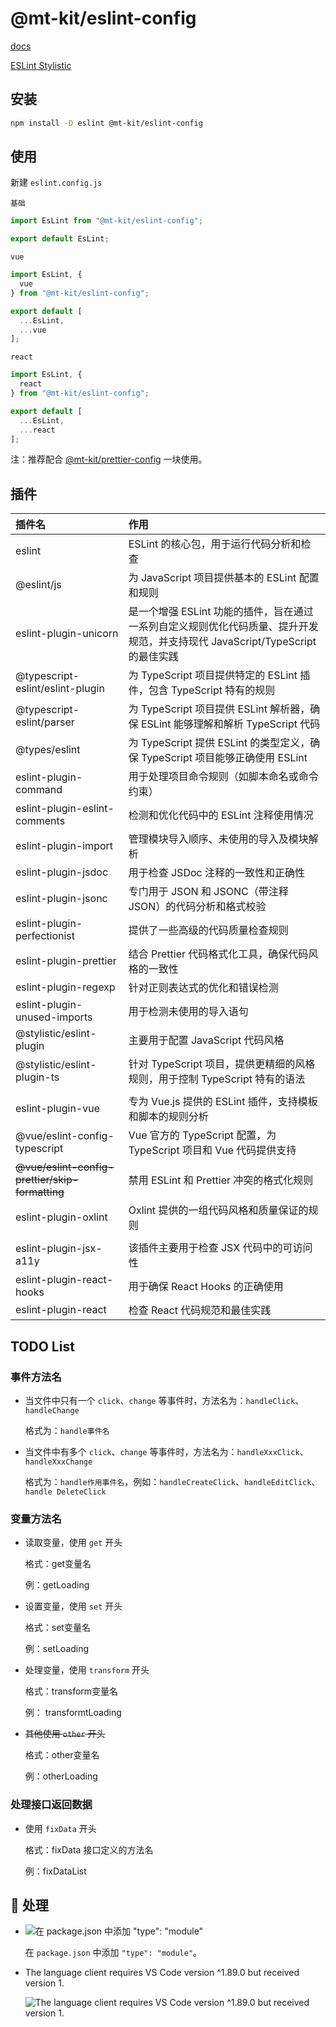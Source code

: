 # @mt-kit/eslint-config

[docs](https://eslint.nodejs.cn/)

[ESLint Stylistic](https://eslint.style/)

## 安装

```bash
npm install -D eslint @mt-kit/eslint-config
```

## 使用

新建 `eslint.config.js`

`基础`

```js
import EsLint from "@mt-kit/eslint-config";

export default EsLint;
```

`vue`

```js
import EsLint, {
  vue
} from "@mt-kit/eslint-config";

export default [
  ...EsLint,
  ...vue
];
```

`react`

```js
import EsLint, {
  react
} from "@mt-kit/eslint-config";

export default [
  ...EsLint,
  ...react
];
```

注：推荐配合 [@mt-kit/prettier-config](https://www.npmjs.com/package/@mt-kit/prettier-config) 一块使用。

## 插件

| 插件名 | 作用 |
| :--- | :--- |
| eslint | ESLint 的核心包，用于运行代码分析和检查 |
| @eslint/js | 为 JavaScript 项目提供基本的 ESLint 配置和规则 |
| eslint-plugin-unicorn | 是一个增强 ESLint 功能的插件，旨在通过一系列自定义规则优化代码质量、提升开发规范，并支持现代 JavaScript/TypeScript 的最佳实践 |
| @typescript-eslint/eslint-plugin | 为 TypeScript 项目提供特定的 ESLint 插件，包含 TypeScript 特有的规则 |
| @typescript-eslint/parser | 为 TypeScript 项目提供 ESLint 解析器，确保 ESLint 能够理解和解析 TypeScript 代码 |
| @types/eslint | 为 TypeScript 提供 ESLint 的类型定义，确保 TypeScript 项目能够正确使用 ESLint |
| eslint-plugin-command | 用于处理项目命令规则（如脚本命名或命令约束）|
| eslint-plugin-eslint-comments | 检测和优化代码中的 ESLint 注释使用情况 |
| eslint-plugin-import | 管理模块导入顺序、未使用的导入及模块解析 |
| eslint-plugin-jsdoc | 用于检查 JSDoc 注释的一致性和正确性 |
| eslint-plugin-jsonc | 专门用于 JSON 和 JSONC（带注释 JSON）的代码分析和格式校验 |
| eslint-plugin-perfectionist | 提供了一些高级的代码质量检查规则 |
| eslint-plugin-prettier | 结合 Prettier 代码格式化工具，确保代码风格的一致性 |
| eslint-plugin-regexp | 针对正则表达式的优化和错误检测 |
| eslint-plugin-unused-imports | 用于检测未使用的导入语句 |
| @stylistic/eslint-plugin | 主要用于配置 JavaScript 代码风格 |
| @stylistic/eslint-plugin-ts | 针对 TypeScript 项目，提供更精细的风格规则，用于控制 TypeScript 特有的语法 |
|  |  |
| eslint-plugin-vue | 专为 Vue.js 提供的 ESLint 插件，支持模板和脚本的规则分析 |
| @vue/eslint-config-typescript | Vue 官方的 TypeScript 配置，为 TypeScript 项目和 Vue 代码提供支持 |
| <del> @vue/eslint-config-prettier/skip-formatting</del> | 禁用 ESLint 和 Prettier 冲突的格式化规则 |
| eslint-plugin-oxlint | Oxlint 提供的一组代码风格和质量保证的规则 |
|  |  |
| eslint-plugin-jsx-a11y | 该插件主要用于检查 JSX 代码中的可访问性 |
| eslint-plugin-react-hooks | 用于确保 React Hooks 的正确使用 |
| eslint-plugin-react | 检查 React 代码规范和最佳实践 |

## TODO List

### 事件方法名

- 当文件中只有一个 `click`、`change` 等事件时，方法名为：`handleClick`、`handleChange`

  格式为：`handle事件名`

- 当文件中有多个 `click`、`change` 等事件时，方法名为：`handleXxxClick`、`handleXxxChange`

  格式为：`handle作用事件名`，例如：`handleCreateClick`、`handleEditClick`、`handle DeleteClick`

### 变量方法名

- 读取变量，使用 `get` 开头

  格式：get变量名

  例：getLoading

- 设置变量，使用 `set` 开头

  格式：set变量名

  例：setLoading

- 处理变量，使用 `transform` 开头

  格式：transform变量名

  例： transformtLoading

- <del> 其他使用 `other` 开头 </del>

  格式：other变量名

  例：otherLoading

### 处理接口返回数据

- 使用 `fixData` 开头

  格式：fixData 接口定义的方法名

  例：fixDataList

## 🙅 处理

- ![在 `package.json` 中添加 `"type": "module"`](https://not-have.github.io/file/images/20250117.jpeg)

  在 `package.json` 中添加 `"type": "module"`。

- The language client requires VS Code version ^1.89.0 but received version 1.

  ![The language client requires VS Code version ^1.89.0 but received version 1.](https://not-have.github.io/file/images/20250118.jpeg)
